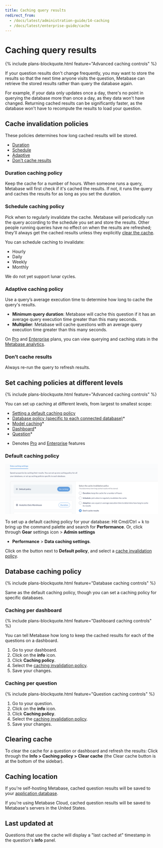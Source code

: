 ```yaml
---
title: Caching query results
redirect_from:
  - /docs/latest/administration-guide/14-caching
  - /docs/latest/enterprise-guide/cache
---
```


# Caching query results

{% include plans-blockquote.html feature="Advanced caching controls" %}

If your question results don't change frequently, you may want to store the results so that the next time anyone visits the question, Metabase can retrieve the stored results rather than query the database again.

For example, if your data only updates once a day, there's no point in querying the database more than once a day, as they data won't have changed. Returning cached results can be significantly faster, as the database won't have to recompute the results to load your question.

## Cache invalidation policies

These policies determines how long cached results will be stored.

- [Duration](#duration)
- [Schedule](#schedule)
- [Adaptive](#adaptive)
- [Don't cache results](#dont-cache-results)

### Duration caching policy

Keep the cache for a number of hours. When someone runs a query, Metabase will first check if it's cached the results. If not, it runs the query and caches the results for as long as you set the duration.

### Schedule caching policy

Pick when to regularly invalidate the cache. Metabase will periodically run the query according to the schedule you set and store the results. Other people running queries have no effect on when the results are refreshed; they'll always get the cached results unless they explicitly [clear the cache](#clear-cache).

You can schedule caching to invalidate:

- Hourly
- Daily
- Weekly
- Monthly

We do not yet support lunar cycles.

### Adaptive caching policy

Use a query’s average execution time to determine how long to cache the query's results.

- **Minimum query duration**: Metabase will cache this question if it has an average query execution time greater than this many seconds.
- **Multiplier**: Metabase will cache questions with an average query execution time greater than this many seconds.

On [Pro](https://www.metabase.com/product/pro) and [Enterprise](https://www.metabase.com/product/enterprise) plans, you can view querying and caching stats in the [Metabase analytics](../usage-and-performance-tools/usage-analytics.md).

### Don’t cache results

Always re-run the query to refresh results.

## Set caching policies at different levels

{% include plans-blockquote.html feature="Advanced caching controls" %}

You can set up caching at different levels, from largest to smallest scope:

- [Setting a default caching policy](#setting-a-default-caching-policy)
- [Database policy (specific to each connected database)](#database-caching-policy)*
- [Model caching](../data-modeling/models.md#model-caching)*
- [Dashboard](#Dashboard-caching)*
- [Question](#question-caching)*

* Denotes [Pro](https://www.metabase.com/product/pro) and [Enterprise](https://www.metabase.com/product/enterprise) features

### Default caching policy

![Data caching settings in the Admin settings under the Performance tab](./images/data-caching-settings.png)

To set up a default caching policy for your database: Hit Cmd/Ctrl + k to bring up the command palette and search for **Performance**. Or, click through **Gear** settings icon > **Admin settings**
- **Performance** > **Data caching settings**.

Click on the button next to **Default policy**, and select a [cache invalidation policy](#cache-invalidation-policies).

## Database caching policy

{% include plans-blockquote.html feature="Database caching controls" %}

Same as the default caching policy, though you can set a caching policy for specific databases.

### Caching per dashboard

{% include plans-blockquote.html feature="Dashboard caching controls" %}

You can tell Metabase how long to keep the cached results for each of the questions on a dashboard.

1. Go to your dashboard.
2. Click on the **info** icon.
3. Click **Caching policy**.
4. Select the [caching invalidation policy](#cache-invalidation-policies).
5. Save your changes.

### Caching per question

{% include plans-blockquote.html feature="Question caching controls" %}

1. Go to your question.
2. Click on the **info** icon.
3. Click **Caching policy**.
4. Select the [caching invalidation policy](#cache-invalidation-policies).
5. Save your changes.

## Clearing cache

To clear the cache for a question or dashboard and refresh the results: Click through the **Info > Caching policy > Clear cache** (the Clear cache button is at the bottom of the sidebar).

## Caching location

If you're self-hosting Metabase, cached question results will be saved to your [application database](../installation-and-operation/configuring-application-database.md).

If you're using Metabase Cloud, cached question results will be saved to Metabase's servers in the United States.

## Last updated at

Questions that use the cache will display a "last cached at" timestamp in the question's **info** panel.
